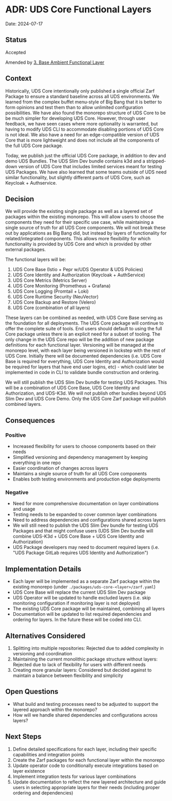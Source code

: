 # ADR: UDS Core Functional Layers

Date: 2024-07-17

## Status

Accepted

Amended by [3. Base Ambient Functional Layer](0003-base-ambient-functional-layer.md)

## Context

Historically, UDS Core intentionally only published a single official Zarf Package to ensure a standard baseline across all UDS environments. We learned from the complex buffet menu-style of Big Bang that it is better to form opinions and test them than to allow unlimited configuration possibilities. We have also found the monorepo structure of UDS Core to be be much simpler for developing UDS Core. However, through user feedback, we have seen cases where more optionality is warranted, but having to modify UDS CLI to accommodate disabling portions of UDS Core is not ideal. We also have a need for an edge-compatible version of UDS Core that is more lightweight and does not include all the components of the full UDS Core package.

Today, we publish just the official UDS Core package, in addition to dev and demo UDS Bundles. The UDS Slim Dev bundle contains k3d and a stripped-down version of UDS Core that includes limited services meant for testing UDS Packages. We have also learned that some teams outside of UDS need similar functionality, but slightly different parts of UDS Core, such as Keycloak + Authservice.

## Decision

We will provide the existing single package as well as a layered set of packages within the existing monorepo. This will allow users to choose the components they need for their specific use case, while maintaining a single source of truth for all UDS Core components. We will not break these out by applications as Big Bang did, but instead by layers of functionality for related/integrated components. This allows more flexibility for which functionality is provided by UDS Core and which is provided by other external packages.

The functional layers will be:

1. UDS Core Base (Istio + Pepr w/UDS Operator & UDS Policies)
2. UDS Core Identity and Authorization (Keycloak + AuthService)
3. UDS Core Metrics (Metrics Server)
4. UDS Core Monitoring (Prometheus + Grafana)
5. UDS Core Logging (Promtail + Loki)
6. UDS Core Runtime Security (NeuVector)
7. UDS Core Backup and Restore (Velero)
8. UDS Core (combination of all layers)

These layers can be combined as needed, with UDS Core Base serving as the foundation for all deployments. The UDS Core package will continue to offer the complete suite of tools. End users should default to using the full Core package unless there is an explicit need for a subset of tooling. The only change in the UDS Core repo will be the addition of new package definitions for each functional layer. Versioning will be managed at the monorepo level, with each layer being versioned in lockstep with the rest of UDS Core. Initially there will be documented dependencies (i.e. UDS Core Base is required for everything, UDS Core Identity and Authorization would be required for layers that have end user logins, etc) - which could later be implemented in code in CLI to validate bundle construction and ordering.

We will still publish the UDS Slim Dev bundle for testing UDS Packages. This will be a combination of UDS Core Base, UDS Core Identity and Authorization, and UDS-K3d. We will not publish other bundles beyond UDS Slim Dev and UDS Core Demo. Only the UDS Core Zarf package will publish combined layers.

## Consequences

### Positive

- Increased flexibility for users to choose components based on their needs
- Simplified versioning and dependency management by keeping everything in one repo
- Easier coordination of changes across layers
- Maintains a single source of truth for all UDS Core components
- Enables both testing environments and production edge deployments

### Negative

- Need for more comprehensive documentation on layer combinations and usage
- Testing needs to be expanded to cover common layer combinations
- Need to address dependencies and configurations shared across layers
- We will still need to publish the UDS Slim Dev bundle for testing UDS Packages and that might confuse users (UDS Slim Dev bundle will combine UDS-K3d + UDS Core Base + UDS Core Identity and Authorization)
- UDS Package developers may need to document required layers (i.e. "UDS Package GitLab requires UDS Identity and Authorization")

## Implementation Details

- Each layer will be implemented as a separate Zarf package within the existing monorepo (under `./packages/uds-core-<layer>/zarf.yaml`)
- UDS Core Base will replace the current UDS Slim Dev package
- UDS Operator will be updated to handle excluded layers (i.e. skip monitoring configuration if monitoring layer is not deployed)
- The existing UDS Core package will be maintained, combining all layers
- Documentation will be updated to list required dependencies and ordering for layers. In the future these will be coded into CLI.

## Alternatives Considered

1. Splitting into multiple repositories: Rejected due to added complexity in versioning and coordination
1. Maintaining the current monolithic package structure without layers: Rejected due to lack of flexibility for users with different needs
1. Creating more granular layers: Considered but decided against to maintain a balance between flexibility and simplicity

## Open Questions

- What build and testing processes need to be adjusted to support the layered approach within the monorepo?
- How will we handle shared dependencies and configurations across layers?

## Next Steps

1. Define detailed specifications for each layer, including their specific capabilities and integration points
1. Create the Zarf packages for each functional layer within the monorepo
1. Update operator code to conditionally execute integrations based on layer existence
1. Implement integration tests for various layer combinations
1. Update documentation to reflect the new layered architecture and guide users in selecting appropriate layers for their needs (including proper ordering and dependencies)
